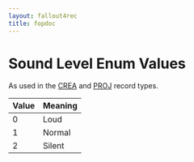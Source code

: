 ```yaml
---
layout: fallout4rec
title: fopdoc
---
```

Sound Level Enum Values
=======================

As used in the [CREA](../CREA.md) and [PROJ](../PROJ.md) record types.

Value | Meaning
------|--------
0 | Loud
1 | Normal
2 | Silent
